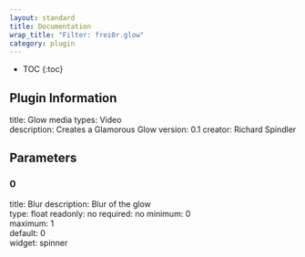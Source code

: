 ```yaml
---
layout: standard
title: Documentation
wrap_title: "Filter: frei0r.glow"
category: plugin
---
```

* TOC
{:toc}

## Plugin Information

title: Glow
media types:
Video  
description: Creates a Glamorous Glow
version: 0.1
creator: Richard Spindler

## Parameters

### 0

title: Blur  description:
Blur of the glow  
type: float
readonly: no
required: no
minimum: 0  
maximum: 1  
default: 0  
widget: spinner  

